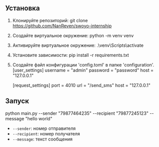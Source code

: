 ## Установка

1. Клонируйте репозиторий:
   git clone https://github.com/NanReven/swoyo-internship

2. Создайте виртуальное окружение:
   python -m venv venv

3. Активируйте виртуальное окружение:
    .\venv\Scripts\activate

4. Установите зависимости:
   pip install -r requirements.txt

5. Создайте файл конфигурации 'config.toml' в папке 'configuration'. 
    [user_settings]
    username = "admin"
    password = "password"
    host = "127.0.0.1"

    [request_settings]
    port = 4010
    url = "/send_sms"
    host = "127.0.0.1"
    
## Запуск

python main.py --sender "79877464235" --recipient "79877245123" --message "hello world"

- `--sender`: номер отправителя
- `--recipient`: номер получателя
- `--message`: текст сообщения